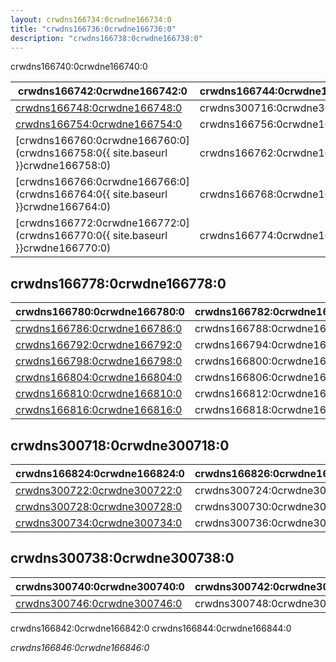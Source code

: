 ```yaml
---
layout: crwdns166734:0crwdne166734:0
title: "crwdns166736:0crwdne166736:0"
description: "crwdns166738:0crwdne166738:0"
---
```



crwdns166740:0crwdne166740:0

| crwdns166742:0crwdne166742:0                                                   | crwdns166744:0crwdne166744:0 |
| ------------------------------------------------------------------------------ | ---------------------------- |
| <a href="crwdns166746:0{{ site.baseurl }}crwdne166746:0">crwdns166748:0crwdne166748:0</a>                                                      | crwdns300716:0crwdne300716:0 |
| <a href="crwdns166752:0{{ site.baseurl }}crwdne166752:0">crwdns166754:0crwdne166754:0</a>                                                      | crwdns166756:0crwdne166756:0 |
| [crwdns166760:0crwdne166760:0](crwdns166758:0{{ site.baseurl }}crwdne166758:0) | crwdns166762:0crwdne166762:0 |
| [crwdns166766:0crwdne166766:0](crwdns166764:0{{ site.baseurl }}crwdne166764:0) | crwdns166768:0crwdne166768:0 |
| [crwdns166772:0crwdne166772:0](crwdns166770:0{{ site.baseurl }}crwdne166770:0) | crwdns166774:0crwdne166774:0 | crwdns166776:0crwdne166776:0 

## crwdns166778:0crwdne166778:0

| crwdns166780:0crwdne166780:0 | crwdns166782:0crwdne166782:0 |
| ---------------------------- | ---------------------------- |
| <a href="crwdns166784:0{{ site.baseurl }}crwdne166784:0">crwdns166786:0crwdne166786:0</a>    | crwdns166788:0crwdne166788:0 |
| <a href="crwdns166790:0{{ site.baseurl }}crwdne166790:0">crwdns166792:0crwdne166792:0</a>    | crwdns166794:0crwdne166794:0 |
| <a href="crwdns166796:0{{ site.baseurl }}crwdne166796:0">crwdns166798:0crwdne166798:0</a>    | crwdns166800:0crwdne166800:0 |
| <a href="crwdns166802:0{{ site.baseurl }}crwdne166802:0">crwdns166804:0crwdne166804:0</a>    | crwdns166806:0crwdne166806:0 |
| <a href="crwdns166808:0{{ site.baseurl }}crwdne166808:0">crwdns166810:0crwdne166810:0</a>    | crwdns166812:0crwdne166812:0 |
| <a href="crwdns166814:0{{ site.baseurl }}crwdne166814:0">crwdns166816:0crwdne166816:0</a>    | crwdns166818:0crwdne166818:0 | crwdns166820:0crwdne166820:0 

## crwdns300718:0crwdne300718:0

| crwdns166824:0crwdne166824:0 | crwdns166826:0crwdne166826:0 |
| ---------------------------- | ---------------------------- |
| <a href="crwdns300720:0{{ site.baseurl }}crwdne300720:0">crwdns300722:0crwdne300722:0</a>    | crwdns300724:0crwdne300724:0 |
| <a href="crwdns300726:0{{ site.baseurl }}crwdne300726:0">crwdns300728:0crwdne300728:0</a>    | crwdns300730:0crwdne300730:0 |
| <a href="crwdns300732:0{{ site.baseurl }}crwdne300732:0">crwdns300734:0crwdne300734:0</a>   | crwdns300736:0crwdne300736:0 | crwdns166840:0crwdne166840:0 

## crwdns300738:0crwdne300738:0

| crwdns300740:0crwdne300740:0 | crwdns300742:0crwdne300742:0 |
| ---------------------------- | ---------------------------- |
| <a href="crwdns300744:0{{ site.baseurl }}crwdne300744:0">crwdns300746:0crwdne300746:0</a>   | crwdns300748:0crwdne300748:0 | crwdns300750:0crwdne300750:0 

crwdns166842:0crwdne166842:0 crwdns166844:0crwdne166844:0

*crwdns166846:0crwdne166846:0*